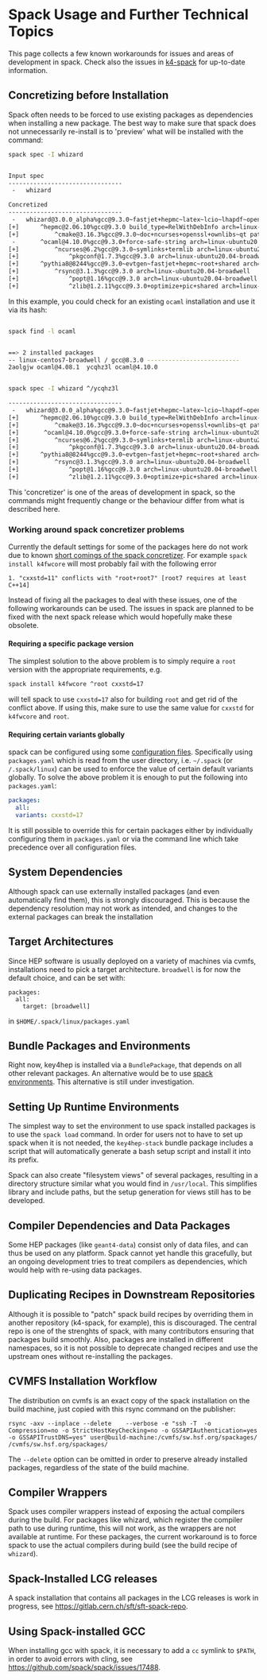 
# Spack Usage and Further Technical Topics

This page collects a few known workarounds for issues and areas of development in spack.
Check also the issues in [k4-spack](https://github.com/key4hep/k4-spack/issues) for up-to-date information.


## Concretizing before Installation

Spack often needs to be forced to use existing packages as dependencies when installing a new package.
The best way to make sure that spack does not unnecessarily re-install is to 'preview' what will be installed with the command:

```bash
spack spec -I whizard
```

```bash

Input spec
--------------------------------
 -   whizard

Concretized
--------------------------------
 -   whizard@3.0.0_alpha%gcc@9.3.0~fastjet+hepmc~latex~lcio~lhapdf~openmp+pythia8 arch=linux-ubuntu20.04-broadwell
[+]      ^hepmc@2.06.10%gcc@9.3.0 build_type=RelWithDebInfo arch=linux-ubuntu20.04-broadwell
[+]          ^cmake@3.16.3%gcc@9.3.0~doc+ncurses+openssl+ownlibs~qt patches=1c540040c7e203dd8e27aa20345ecb07fe06570d56410a24a266ae570b1c4c39 arch=linux-ubuntu20.04-broadwell
 -       ^ocaml@4.10.0%gcc@9.3.0+force-safe-string arch=linux-ubuntu20.04-broadwell
[+]          ^ncurses@6.2%gcc@9.3.0~symlinks+termlib arch=linux-ubuntu20.04-broadwell
[+]              ^pkgconf@1.7.3%gcc@9.3.0 arch=linux-ubuntu20.04-broadwell
[+]      ^pythia8@8244%gcc@9.3.0~evtgen~fastjet+hepmc~root+shared arch=linux-ubuntu20.04-broadwell
[+]          ^rsync@3.1.3%gcc@9.3.0 arch=linux-ubuntu20.04-broadwell
[+]              ^popt@1.16%gcc@9.3.0 arch=linux-ubuntu20.04-broadwell
[+]              ^zlib@1.2.11%gcc@9.3.0+optimize+pic+shared arch=linux-ubuntu20.04-broadwell


```
In this example, you could check for an existing `ocaml` installation and use it via its hash:

```bash

spack find -l ocaml
```

```bash

==> 2 installed packages
-- linux-centos7-broadwell / gcc@8.3.0 --------------------------
2aolgjw ocaml@4.08.1  ycqhz3l ocaml@4.10.0
```

```bash

spack spec -I whizard ^/ycqhz3l

--------------------------------
 -   whizard@3.0.0_alpha%gcc@9.3.0~fastjet+hepmc~latex~lcio~lhapdf~openmp+pythia8 arch=linux-ubuntu20.04-broadwell
[+]      ^hepmc@2.06.10%gcc@9.3.0 build_type=RelWithDebInfo arch=linux-ubuntu20.04-broadwell
[+]          ^cmake@3.16.3%gcc@9.3.0~doc+ncurses+openssl+ownlibs~qt patches=1c540040c7e203dd8e27aa20345ecb07fe06570d56410a24a266ae570b1c4c39 arch=linux-ubuntu20.04-broadwell
[+]       ^ocaml@4.10.0%gcc@9.3.0+force-safe-string arch=linux-ubuntu20.04-broadwell
[+]          ^ncurses@6.2%gcc@9.3.0~symlinks+termlib arch=linux-ubuntu20.04-broadwell
[+]              ^pkgconf@1.7.3%gcc@9.3.0 arch=linux-ubuntu20.04-broadwell
[+]      ^pythia8@8244%gcc@9.3.0~evtgen~fastjet+hepmc~root+shared arch=linux-ubuntu20.04-broadwell
[+]          ^rsync@3.1.3%gcc@9.3.0 arch=linux-ubuntu20.04-broadwell
[+]              ^popt@1.16%gcc@9.3.0 arch=linux-ubuntu20.04-broadwell
[+]              ^zlib@1.2.11%gcc@9.3.0+optimize+pic+shared arch=linux-ubuntu20.04-broadwell

```

This 'concretizer' is one of the areas of development in spack, so the commands might frequently change or the behaviour differ from what is described here.



### Working around spack concretizer problems

Currently the default settings for some of the packages here do not work due to
known [short comings of the spack
concretizer](https://spack.readthedocs.io/en/latest/known_issues.html#variants-are-not-properly-forwarded-to-dependencies).
For example `spack install k4fwcore` will most probably fail with the following error

```
1. "cxxstd=11" conflicts with "root+root7" [root7 requires at least C++14]
```

Instead of fixing all the packages to deal with these issues, one of the
following workarounds can be used. The issues in spack are planned to be fixed
with the next spack release which would hopefully make these obsolete.

#### Requiring a specific package version

The simplest solution to the above problem is to simply require a `root` version
with the appropriate requirements, e.g.

```bash
spack install k4fwcore ^root cxxstd=17
```

will tell spack to use `cxxstd=17` also for building `root` and get rid of the
conflict above. If using this, make sure to use the same value for `cxxstd` for
`k4fwcore` and `root`.

#### Requiring certain variants globally

spack can be configured using some [configuration
files](https://spack.readthedocs.io/en/latest/configuration.html). Specifically
using `packages.yaml` which is read from the user directory, i.e. `~/.spack` (or
`/.spack/linux`) can be used to enforce the value of certain default variants
globally. To solve the above problem it is enough to put the following into
`packages.yaml`:

```yaml
packages:
  all:
  variants: cxxstd=17
  ```

It is still possible to override this for certain packages either by
individually configuring them in `packages.yaml` or via the command line which
take precedence over all configuration files.





## System Dependencies

Although spack can use externally installed packages (and even automatically find them), this is strongly discouraged.
This is because the dependency resolution may not work as intended, and changes to the external packages can break the installation


## Target Architectures

Since HEP software is usually deployed on a variety of machines via cvmfs, installations need to pick a target architecture. `broadwell` is for now the default choice, and can be set with:

```
packages:
  all:
    target: [broadwell]
```

in `$HOME/.spack/linux/packages.yaml`




## Bundle Packages and Environments

Right now, key4hep is installed via a `BundlePackage`, that depends on all other relevant packages.
An alternative would be to use [spack environments](https://spack-tutorial.readthedocs.io/en/latest/tutorial_environments.html#creating-and-activating-environments). This alternative is still under investigation.


## Setting Up Runtime Environments 

The simplest way to set the environment to use spack installed packages is to use the `spack load` command.
In order for users not to have to set up spack when it is not needed, the `key4hep-stack` bundle package includes a script that will automatically generate a bash setup script and install it into its prefix.

Spack can also create "filesystem views" of several packages, resulting in a directory structure similar what you would find in `/usr/local`.
This simplifies library and include paths, but the setup generation for views still has to be developed.

## Compiler Dependencies and Data Packages

Some HEP packages (like `geant4-data`) consist only of data files, and can thus be used on any platform.
Spack cannot yet handle this gracefully, but an ongoing development tries to treat compilers as dependencies, which would help with re-using data packages.


## Duplicating Recipes in Downstream Repositories

Although it is possible to "patch" spack build recipes by overriding them in another repository (k4-spack, for example), this is discouraged.
The central repo is one of the strenghts of spack, with many contributors ensuring that packages build smoothly.
Also, packages are installed in different namespaces, so it is not possible to deprecate changed recipes and use the upstream ones without re-installing the packages.


## CVMFS Installation Workflow

The distribution on cvmfs is an exact copy of the spack installation on the build machine, just copied with this rsync command on the publisher:

```
rsync -axv --inplace --delete    --verbose -e "ssh -T  -o Compression=no -o StrictHostKeyChecking=no -o GSSAPIAuthentication=yes -o GSSAPITrustDNS=yes" user@build-machine:/cvmfs/sw.hsf.org/spackages/ /cvmfs/sw.hsf.org/spackages/
```

The `--delete` option can be omitted in order to preserve already installed packages, regardless of the state of the build machine.



## Compiler Wrappers

Spack uses compiler wrappers instead of exposing the actual compilers during the build.
For packages like whizard, which register the compiler path to use during runtime, this will not work, as the wrappers are not available at runtime.
For these packages, the current workaround is to force spack to use the actual compilers during build (see the build recipe of `whizard`).


## Spack-Installed LCG releases

A spack installation that contains all packages in the LCG releases is work in progress, see https://gitlab.cern.ch/sft/sft-spack-repo.

## Using Spack-installed GCC

When installing gcc with spack, it is necessary to add a `cc` symlink to `$PATH`, in order to avoid errors with cling, see https://github.com/spack/spack/issues/17488.



